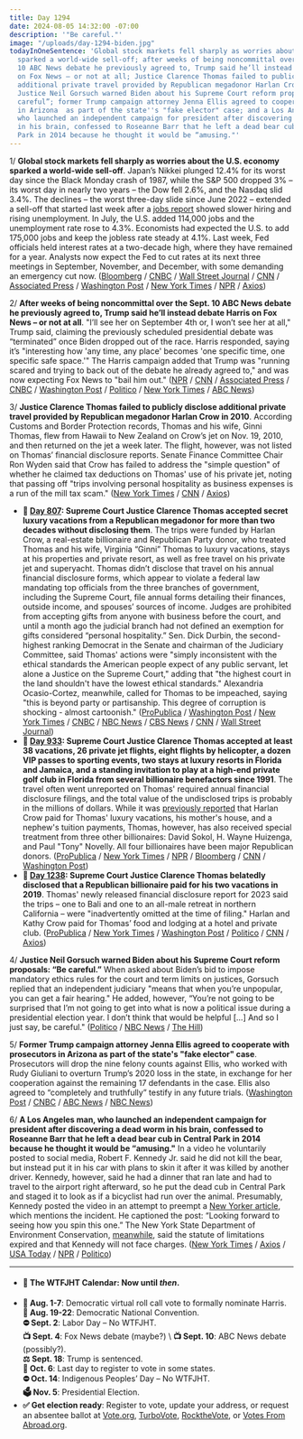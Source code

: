 ```yaml
---
title: Day 1294
date: 2024-08-05 14:32:00 -07:00
description: '"Be careful."'
image: "/uploads/day-1294-biden.jpg"
todayInOneSentence: 'Global stock markets fell sharply as worries about the U.S. economy
  sparked a world-wide sell-off; after weeks of being noncommittal over the Sept.
  10 ABC News debate he previously agreed to, Trump said he’ll instead debate Harris
  on Fox News – or not at all; Justice Clarence Thomas failed to publicly disclose
  additional private travel provided by Republican megadonor Harlan Crow in 2010;
  Justice Neil Gorsuch warned Biden about his Supreme Court reform proposals: “Be
  careful”; former Trump campaign attorney Jenna Ellis agreed to cooperate with prosecutors
  in Arizona  as part of the state''s "fake elector" case; and a Los Angeles man,
  who launched an independent campaign for president after discovering a dead worm
  in his brain, confessed to Roseanne Barr that he left a dead bear cub in Central
  Park in 2014 because he thought it would be “amusing."'
---
```


1/ **Global stock markets fell sharply as worries about the U.S. economy sparked a world-wide sell-off**. Japan’s Nikkei plunged 12.4% for its worst day since the Black Monday crash of 1987, while the S&P 500 dropped 3% – its worst day in nearly two years – the Dow fell 2.6%, and the Nasdaq slid 3.4%. The declines – the worst three-day slide since June 2022 – extended a sell-off that started last week after a [jobs report](https://www.cnbc.com/2024/08/02/job-growth-totals-114000-in-july-much-less-than-expected-as-unemployment-rate-rises-to-4point3percent.html) showed slower hiring and rising unemployment. In July, the U.S. added 114,000 jobs and the unemployment rate rose to 4.3%. Economists had expected the U.S. to add 175,000 jobs and keep the jobless rate steady at 4.1%. Last week, Fed officials held interest rates at a two-decade high, where they have remained for a year. Analysts now expect the Fed to cut rates at its next three meetings in September, November, and December, with some demanding an emergency cut now. ([Bloomberg](https://www.bloomberg.com/news/live-blog/2024-08-05/asia-market-open) / [CNBC](https://www.cnbc.com/2024/08/04/stock-market-today-live-updates.html) / [Wall Street Journal](https://www.wsj.com/livecoverage/stock-market-today-dow-sp500-nasdaq-live-08-05-2024) / [CNN](https://www.cnn.com/business/live-news/global-stock-markets-plunge/index.html) / [Associated Press](https://apnews.com/article/stocks-markets-nikkei-economy-c6240977e9482bf7207abc53b2a11e58) / [Washington Post](https://www.washingtonpost.com/business/2024/08/05/japan-stock-market-crash/) / [New York Times](https://www.nytimes.com/live/2024/08/05/business/stocks-market-crash-economy) / [NPR](https://www.npr.org/2024/08/05/nx-s1-5063968/stocks-sell-off-dow-jones-economy-recession) / [Axios](https://www.axios.com/2024/08/05/global-markets-plunge-recession-fears))

2/ **After weeks of being noncommittal over the Sept. 10 ABC News debate he previously agreed to, Trump said he’ll instead debate Harris on Fox News – or not at all**. "I’ll see her on September 4th or, I won’t see her at all," Trump said, claiming the previously scheduled presidential debate was “terminated” once Biden dropped out of the race. Harris responded, saying it’s "interesting how 'any time, any place' becomes 'one specific time, one specific safe space.'" The Harris campaign added that Trump was "running scared and trying to back out of the debate he already agreed to," and was now expecting Fox News to "bail him out." ([NPR](https://www.npr.org/2024/08/03/nx-s1-5062446/donald-trump-fox-news-presidential-debate-kamala-harris-abc-news) / [CNN](https://www.cnn.com/2024/08/03/politics/kamala-harris-donald-trump-debate/) / [Associated Press](https://apnews.com/article/trump-harris-debate-abc-fox-news-0d0be341bbe7877a71bfc4bed40610fa) / [CNBC](https://www.cnbc.com/2024/08/03/harris-trump-fox-debate-election.html) / [Washington Post](https://www.washingtonpost.com/politics/2024/08/03/trump-harris-debate-abc-fox/) / [Politico](https://www.politico.com/news/2024/08/03/trump-calls-off-abc-debate-suggests-fox-news-face-off-instead-00172554) / [New York Times](https://www.nytimes.com/2024/08/03/us/politics/trump-harris-debate-fox-news.html) / [ABC News](https://abcnews.go.com/US/trump-agrees-fox-news-debate-kamala-harris-sept/story?id=112533650))

3/ **Justice Clarence Thomas failed to publicly disclose additional private travel provided by Republican megadonor Harlan Crow in 2010**. According Customs and Border Protection records, Thomas and his wife, Ginni Thomas, flew from Hawaii to New Zealand on Crow’s jet on Nov. 19, 2010, and then returned on the jet a week later. The flight, however, was not listed on Thomas’ financial disclosure reports. Senate Finance Committee Chair Ron Wyden said that Crow has failed to address the "simple question" of whether he claimed tax deductions on Thomas' use of his private jet, noting that passing off "trips involving personal hospitality as business expenses is a run of the mill tax scam." ([New York Times](https://www.nytimes.com/2024/08/05/us/politics/clarence-thomas-harlan-crow-private-jet.html) / [CNN](https://www.cnn.com/2024/08/05/politics/clarence-thomas-harlan-crow-hawaii-new-zealand/index.html) / [Axios](https://www.axios.com/2024/08/05/clarence-thomas-additional-private-jet-travel))

* **📌 [Day 807](https://whatthefuckjusthappenedtoday.com/2023/04/06/day-807/#1-supreme-court-justice-clarence-tho): Supreme Court Justice Clarence Thomas accepted secret luxury vacations from a Republican megadonor for more than two decades without disclosing them**. The trips were funded by Harlan Crow, a real-estate billionaire and Republican Party donor, who treated Thomas and his wife, Virginia “Ginni” Thomas to luxury vacations, stays at his properties and private resort, as well as free travel on his private jet and superyacht. Thomas didn’t disclose that travel on his annual financial disclosure forms, which appear to violate a federal law mandating top officials from the three branches of government, including the Supreme Court, file annual forms detailing their finances, outside income, and spouses’ sources of income. Judges are prohibited from accepting gifts from anyone with business before the court, and until a month ago the judicial branch had not defined an exemption for gifts considered “personal hospitality.” Sen. Dick Durbin, the second-highest ranking Democrat in the Senate and chairman of the Judiciary Committee, said Thomas' actions were "simply inconsistent with the ethical standards the American people expect of any public servant, let alone a Justice on the Supreme Court," adding that "the highest court in the land shouldn't have the lowest ethical standards." Alexandria Ocasio-Cortez, meanwhile, called for Thomas to be impeached, saying "this is beyond party or partisanship. This degree of corruption is shocking - almost cartoonish." ([ProPublica](https://www.propublica.org/article/clarence-thomas-scotus-undisclosed-luxury-travel-gifts-crow) / [Washington Post](https://www.washingtonpost.com/politics/2023/04/06/clarence-thomas-trips-republican-donor/) / [New York Times](https://www.nytimes.com/2023/04/06/us/politics/clarence-thomas-luxury-trips-ethics.html?action=click&module=Well&pgtype=Homepage&section=US%20News) / [CNBC](https://www.cnbc.com/2023/04/06/clarence-thomas-took-gop-megadonor-harlan-crow-secret-luxury-trips-report.html) / [NBC News](https://www.nbcnews.com/politics/supreme-court/supreme-court-justices-clarence-thomas-are-ethics-police-rcna78520) / [CBS News](https://www.cbsnews.com/news/clarence-thomas-propublica-supreme-court-trips-harlan-crow-code-of-conduct-ethics/) / [CNN](https://www.cnn.com/2023/04/06/politics/clarence-thomas-harlan-crow-supreme-court-pro-publica/) / [Wall Street Journal](https://www.wsj.com/articles/clarence-thomass-vacations-prompt-calls-for-stronger-ethics-rules-for-supreme-court-db33a144?mod=djemalertNEWS))
* **📌 [Day 933](https://whatthefuckjusthappenedtoday.com/2023/08/10/day-933/#1-supreme-court-justice-clarence-tho): Supreme Court Justice Clarence Thomas accepted at least 38 vacations, 26 private jet flights, eight flights by helicopter, a dozen VIP passes to sporting events, two stays at luxury resorts in Florida and Jamaica, and a standing invitation to play at a high-end private golf club in Florida from several billionaire benefactors since 1991**. The travel often went unreported on Thomas' required annual financial disclosure filings, and the total value of the undisclosed trips is probably in the millions of dollars. While it was [previously reported](https://whatthefuckjusthappenedtoday.com/2023/04/06/day-807/#1-supreme-court-justice-clarence-tho) that Harlan Crow paid for Thomas' luxury vacations, his mother's house, and a nephew's tuition payments, Thomas, however, has also received special treatment from three other billionaires: David Sokol, H. Wayne Huizenga, and Paul "Tony" Novelly. All four billionaires have been major Republican donors. ([ProPublica](https://www.propublica.org/article/clarence-thomas-other-billionaires-sokol-huizenga-novelly-supreme-court) / [New York Times](https://www.nytimes.com/2023/07/09/us/clarence-thomas-horatio-alger-association.html) / [NPR](https://www.npr.org/2023/08/10/1193162713/clarence-thomas-supreme-court-gifts-disclosure) / [Bloomberg](https://www.bloomberg.com/news/articles/2023-08-10/thomas-s-rich-pals-gave-justice-even-more-propublica-reports?sref=MIBMEEoj) / [CNN](https://www.cnn.com/2023/08/10/politics/clarence-thomas-gifts-hospitality-propublica-report/index.html) / [Washington Post](https://www.washingtonpost.com/politics/2023/08/10/more-revelations-emerge-about-billionaires-gifts-clarence-thomas/))
* **📌 [Day 1238](https://whatthefuckjusthappenedtoday.com/2024/06/10/day-1238/#1-supreme-court-justice-clarence-tho): Supreme Court Justice Clarence Thomas belatedly disclosed that a Republican billionaire paid for his two vacations in 2019**. Thomas' newly released financial disclosure report for 2023 said the trips – one to Bali and one to an all-male retreat in northern California – were "inadvertently omitted at the time of filing." Harlan and Kathy Crow paid for Thomas’ food and lodging at a hotel and private club. ([ProPublica](https://www.propublica.org/article/clarence-thomas-gift-disclosures-harlan-crow) / [New York Times](https://www.nytimes.com/2024/06/07/us/supreme-court-disclosures-gifts.html) / [Washington Post](https://www.washingtonpost.com/politics/2024/06/07/supreme-court-financial-disclosures-gifts-thomas/) / [Politico](https://www.politico.com/news/2024/06/07/supreme-court-clarence-thomas-financial-disclosures-00162311) / [CNN](https://www.cnn.com/2024/06/07/politics/clarence-thomas-harlan-crow-bali/index.html) / [Axios](https://www.axios.com/2024/06/07/scotus-2023-financial-disclosure-clarence-thomas-harlan-crow))

4/ **Justice Neil Gorsuch warned Biden about his Supreme Court reform proposals: “Be careful.”** When asked about Biden’s bid to impose mandatory ethics rules for the court and term limits on justices, Gorsuch replied that an independent judiciary "means that when you’re unpopular, you can get a fair hearing." He added, however, “You’re not going to be surprised that I’m not going to get into what is now a political issue during a presidential election year. I don’t think that would be helpful [...] And so I just say, be careful." ([Politico](https://www.politico.com/news/2024/08/04/gorsuch-biden-supreme-court-proposals-00172574) / [NBC News](https://www.nbcnews.com/politics/supreme-court/justice-neil-gorsuch-warns-biden-careful-supreme-court-reforms-rcna165085) / [The Hill](https://thehill.com/homenews/sunday-talk-shows/4810141-neil-gorsuch-joe-biden-supreme-court-reform-proposals/))

5/ **Former Trump campaign attorney Jenna Ellis agreed to cooperate with prosecutors in Arizona  as part of the state's "fake elector" case**. Prosecutors will drop the nine felony counts against Ellis, who worked with Rudy Giuliani to overturn Trump’s 2020 loss in the state, in exchange for her cooperation against the remaining 17 defendants in the case. Ellis also agreed to “completely and truthfully” testify in any future trials. ([Washington Post](https://www.washingtonpost.com/politics/2024/08/05/jenna-ellis-arizona/) / [CNBC](https://www.cnbc.com/2024/08/05/former-trump-campaign-lawyer-jenna-ellis-cooperating-with-prosecutors-in-arizona-fake-electors-case.html) / [ABC News](https://abcnews.go.com/US/trump-attorney-jenna-ellis-reaches-cooperation-deal-arizona/story?id=112591508) / [NBC News](https://www.nbcnews.com/politics/donald-trump/former-trump-lawyer-jenna-ellis-cooperate-prosecutors-arizona-fake-ele-rcna165122))

6/ **A Los Angeles man, who launched an independent campaign for president after discovering a dead worm in his brain, confessed to Roseanne Barr that he left a dead bear cub in Central Park in 2014 because he thought it would be “amusing."** In a video he voluntarily posted to social media, Robert F. Kennedy Jr. said he did not kill the bear, but instead put it in his car with plans to skin it after it was killed by another driver. Kennedy, however, said he had a dinner that ran late and had to travel to the airport right afterward, so he put the dead cub in Central Park and staged it to look as if a bicyclist had run over the animal. Presumably, Kennedy posted the video in an attempt to preempt a [New Yorker article](https://www.newyorker.com/magazine/2024/08/12/robert-f-kennedy-jr-profile-presidential-campaign), which mentions the incident. He captioned the post: “Looking forward to seeing how you spin this one.” The New York State Department of Environment Conservation, [meanwhile](https://abcnews.go.com/Politics/robert-kennedy-jr-left-dead-bear-central-park/story?id=112567498), said the statute of limitations expired and that Kennedy will not face charges. ([New York Times](https://www.nytimes.com/2024/08/04/us/politics/robert-f-kennedy-jr-bear-central-park.html) / [Axios](https://www.axios.com/2024/08/05/rfk-jr-new-yorker-profile-dead-bear) / [USA Today](https://www.axios.com/2024/08/05/rfk-jr-new-yorker-profile-dead-bear) / [NPR](https://www.npr.org/2024/08/05/nx-s1-5063939/rfk-jr-central-park-bear-bicycle) / [Politico](https://www.politico.com/news/2024/08/04/rfk-jr-dead-bear-00172593))


---

* #### 📅 The WTFJHT Calendar: Now until *then*. 
* **🫏 Aug. 1-7**: Democratic virtual roll call vote to formally nominate Harris. \
**🫏 Aug. 19-22**: Democratic National Convention.\
**⛔️ Sept. 2**: Labor Day – No WTFJHT. \
**📺 Sept. 4**: Fox News debate (maybe?) \ 
**📺 Sept. 10**: ABC News debate (possibly?).\
**⚖️ Sept. 18**: Trump is sentenced.\
**📆 Oct. 6**: Last day to register to vote in some states. \
**⛔️ Oct. 14**: Indigenous Peoples’ Day – No WTFJHT. \
**🗳️ Nov. 5**: Presidential Election.
* **✅ Get election ready**: Register to vote, update your address, or request an absentee ballot at [Vote.org](https://www.vote.org/), [TurboVote](https://turbovote.org/), [RocktheVote](https://www.rockthevote.org/), or [Votes From Abroad.org](https://www.votefromabroad.org/).


